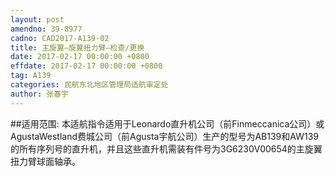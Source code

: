 ```yaml
---
layout: post
amendno: 39-8977
cadno: CAD2017-A139-02
title: 主旋翼–旋翼扭力臂–检查/更换
date: 2017-02-17 00:00:00 +0800
effdate: 2017-02-17 00:00:00 +0800
tag: A139
categories: 民航东北地区管理局适航审定处
author: 张春宇
---
```


##适用范围:
本适航指令适用于Leonardo直升机公司（前Finmeccanica公司）或AgustaWestland费城公司（前Agusta宇航公司）生产的型号为AB139和AW139的所有序列号的直升机，并且这些直升机需装有件号为3G6230V00654的主旋翼扭力臂球面轴承。

